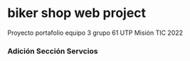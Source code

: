 # biker shop web project
Proyecto portafolio equipo 3 grupo 61 UTP Misión TIC 2022

### Adición Sección Servcios


